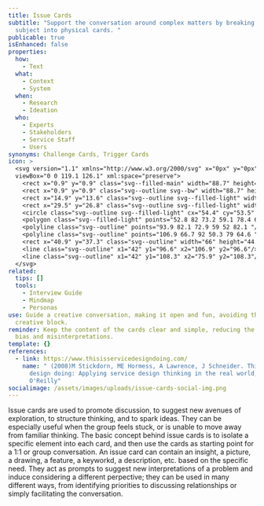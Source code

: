 ```yaml
---
title: Issue Cards
subtitle: "Support the conversation around complex matters by breaking down the
  subject into physical cards. "
publicable: true
isEnhanced: false
properties:
  how:
    - Text
  what:
    - Context
    - System
  when:
    - Research
    - Ideation
  who:
    - Experts
    - Stakeholders
    - Service Staff
    - Users
synonyms: Challenge Cards, Trigger Cards
icon: >
  <svg version="1.1" xmlns="http://www.w3.org/2000/svg" x="0px" y="0px"
  viewBox="0 0 119.1 126.1" xml:space="preserve">
    <rect x="0.9" y="0.9" class="svg--filled-main" width="88.7" height="98.4"/>
    <rect x="0.9" y="0.9" class="svg--outline svg--bw" width="88.7" height="98.4"/>
    <rect x="14.9" y="13.6" class="svg--outline svg--filled-light" width="88.7" height="98.4"/>
    <rect x="29.5" y="26.8" class="svg--outline svg--filled-light" width="88.7" height="98.4"/>
    <circle class="svg--outline svg--filled-light" cx="54.4" cy="53.5" r="5"/>
    <polygon class="svg--filled-light" points="52.8 82 73.2 59.1 78.4 64.8 92.2 50.3 105.9 65.3 106.3 82 "/>
    <polyline class="svg--outline" points="93.9 82.1 72.9 59 52 82.1 "/>
    <polyline class="svg--outline" points="106.9 66.7 92 50.3 79 64.6 "/>
    <rect x="40.9" y="37.3" class="svg--outline" width="66" height="44.8"/>
    <line class="svg--outline" x1="42" y1="96.6" x2="106.9" y2="96.6"/>
    <line class="svg--outline" x1="42" y1="108.3" x2="75.9" y2="108.3"/>
  </svg>
related:
  tips: []
  tools:
    - Interview Guide
    - Mindmap
    - Personas
use: Guide a creative conversation, making it open and fun, avoiding the
  creative block.
reminder: Keep the content of the cards clear and simple, reducing the risk of
  bias and misinterpretations.
template: {}
references:
  - link: https://www.thisisservicedesigndoing.com/
    name: " (2008)M Stickdorn, ME Hormess, A Lawrence, J Schneider. This is service
      design doing: Applying service design thinking in the real world,
      O'Reilly"
socialimage: /assets/images/uploads/issue-cards-social-img.png
---
```

Issue cards are used to promote discussion, to suggest new avenues of exploration, to structure thinking, and to spark ideas. They can be especially useful when the group feels stuck, or is unable to move away from familiar thinking. The basic concept behind issue cards is to isolate a specific element into each card, and then use the cards as starting point for a 1:1 or group conversation. An issue card can contain an insight, a picture, a drawing, a feature, a keyworkd, a description, etc. based on the specific need. They act as prompts to suggest new interpretations of a problem and induce considering a different perpective; they can be used in many different ways, from identifying priorities to discussing relationships or simply facilitating the conversation.